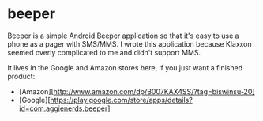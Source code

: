 beeper
======

Beeper is a simple Android Beeper application so that it's easy to use a phone as a pager with SMS/MMS. I wrote this application because Klaxxon seemed overly complicated to me and didn't support MMS.

It lives in the Google and Amazon stores here, if you just want a finished product:
* [Amazon][http://www.amazon.com/dp/B007KAX4SS/?tag=biswinsu-20]
* [Google][https://play.google.com/store/apps/details?id=com.aggienerds.beeper]
